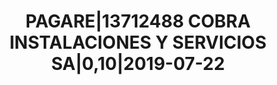 ---
layout: asset
title: PAGARE|13712488 COBRA INSTALACIONES Y SERVICIOS SA|0,10|2019-07-22
isin: ES0505390031
---